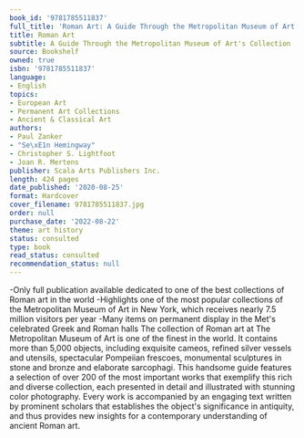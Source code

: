 ```yaml
---
book_id: '9781785511837'
full_title: 'Roman Art: A Guide Through the Metropolitan Museum of Art''s Collection'
title: Roman Art
subtitle: A Guide Through the Metropolitan Museum of Art's Collection
source: Bookshelf
owned: true
isbn: '9781785511837'
language:
- English
topics:
- European Art
- Permanent Art Collections
- Ancient & Classical Art
authors:
- Paul Zanker
- "Se\xE1n Hemingway"
- Christopher S. Lightfoot
- Joan R. Mertens
publisher: Scala Arts Publishers Inc.
length: 424 pages
date_published: '2020-08-25'
format: Hardcover
cover_filename: 9781785511837.jpg
order: null
purchase_date: '2022-08-22'
theme: art history
status: consulted
type: book
read_status: consulted
recommendation_status: null
---
```

-Only full publication available dedicated to one of the best collections of Roman art in the world -Highlights one of the most popular collections of the Metropolitan Museum of Art in New York, which receives nearly 7.5 million visitors per year -Many items on permanent display in the Met's celebrated Greek and Roman halls The collection of Roman art at The Metropolitan Museum of Art is one of the finest in the world. It contains more than 5,000 objects, including exquisite cameos, refined silver vessels and utensils, spectacular Pompeiian frescoes, monumental sculptures in stone and bronze and elaborate sarcophagi. This handsome guide features a selection of over 200 of the most important works that exemplify this rich and diverse collection, each presented in detail and illustrated with stunning color photography. Every work is accompanied by an engaging text written by prominent scholars that establishes the object's significance in antiquity, and thus provides new insights for a contemporary understanding of ancient Roman art.
